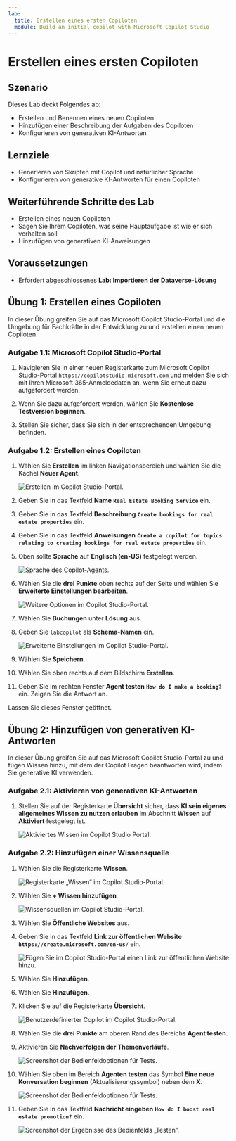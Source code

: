 ```yaml
---
lab:
  title: Erstellen eines ersten Copiloten
  module: Build an initial copilot with Microsoft Copilot Studio
---
```


# Erstellen eines ersten Copiloten

## Szenario

Dieses Lab deckt Folgendes ab:

- Erstellen und Benennen eines neuen Copiloten
- Hinzufügen einer Beschreibung der Aufgaben des Copiloten
- Konfigurieren von generativen KI-Antworten

## Lernziele

- Generieren von Skripten mit Copilot und natürlicher Sprache
- Konfigurieren von generative KI-Antworten für einen Copiloten

## Weiterführende Schritte des Lab

- Erstellen eines neuen Copiloten
- Sagen Sie Ihrem Copiloten, was seine Hauptaufgabe ist wie er sich verhalten soll
- Hinzufügen von generativen KI-Anweisungen
  
## Voraussetzungen

- Erfordert abgeschlossenes **Lab: Importieren der Dataverse-Lösung**

## Übung 1: Erstellen eines Copiloten

In dieser Übung greifen Sie auf das Microsoft Copilot Studio-Portal und die Umgebung für Fachkräfte in der Entwicklung zu und erstellen einen neuen Copiloten.

### Aufgabe 1.1: Microsoft Copilot Studio-Portal

1. Navigieren Sie in einer neuen Registerkarte zum Microsoft Copilot Studio-Portal `https://copilotstudio.microsoft.com` und melden Sie sich mit Ihren Microsoft 365-Anmeldedaten an, wenn Sie erneut dazu aufgefordert werden.

1. Wenn Sie dazu aufgefordert werden, wählen Sie **Kostenlose Testversion beginnen**.

1. Stellen Sie sicher, dass Sie sich in der entsprechenden Umgebung befinden.

### Aufgabe 1.2: Erstellen eines Copiloten

1. Wählen Sie **Erstellen** im linken Navigationsbereich und wählen Sie die Kachel **Neuer Agent**.

    ![Erstellen im Copilot Studio-Portal.](../media/create-copilot-agent.png)

1. Geben Sie in das Textfeld **Name** **`Real Estate Booking Service`** ein.

1. Geben Sie in das Textfeld **Beschreibung** **`Create bookings for real estate properties`** ein.

1. Geben Sie in das Textfeld **Anweisungen** **`Create a copilot for topics relating to creating bookings for real estate properties`** ein.

1. Oben sollte **Sprache** auf **Englisch (en-US)** festgelegt werden.

    ![Sprache des Copilot-Agents.](../media/copilot-agent-language.png)

1. Wählen Sie die **drei Punkte** oben rechts auf der Seite und wählen Sie **Erweiterte Einstellungen bearbeiten**.

    ![Weitere Optionen im Copilot Studio-Portal.](../media/copilot-studio-more-options-2.png)

1. Wählen Sie **Buchungen** unter **Lösung** aus.

1. Geben Sie `labcopilot` als **Schema-Namen** ein.

    ![Erweiterte Einstellungen im Copilot Studio-Portal.](../media/copilot-studio-advanced-settings.png)

1. Wählen Sie **Speichern**.

1. Wählen Sie oben rechts auf dem Bildschirm **Erstellen**.

1. Geben Sie im rechten Fenster **Agent testen** **`How do I make a booking?`** ein. Zeigen Sie die Antwort an.

Lassen Sie dieses Fenster geöffnet.

## Übung 2: Hinzufügen von generativen KI-Antworten

In dieser Übung greifen Sie auf das Microsoft Copilot Studio-Portal zu und fügen Wissen hinzu, mit dem der Copilot Fragen beantworten wird, indem Sie generative KI verwenden.

### Aufgabe 2.1: Aktivieren von generativen KI-Antworten

1. Stellen Sie auf der Registerkarte **Übersicht** sicher, dass **KI sein eigenes allgemeines Wissen zu nutzen erlauben** im Abschnitt **Wissen** auf **Aktiviert** festgelegt ist.

    ![Aktiviertes Wissen im Copilot Studio Portal.](../media/knowledge-enabled.png)

### Aufgabe 2.2: Hinzufügen einer Wissensquelle

1. Wählen Sie die Registerkarte **Wissen**.

    ![Registerkarte „Wissen“ im Copilot Studio-Portal.](../media/knowledge-tab.png)

1. Wählen Sie **+ Wissen hinzufügen**.

    ![Wissensquellen im Copilot Studio-Portal.](../media/knowledge-sources.png)

1. Wählen Sie **Öffentliche Websites** aus.

1. Geben Sie in das Textfeld **Link zur öffentlichen Website** **`https://create.microsoft.com/en-us/`** ein.

    ![Fügen Sie im Copilot Studio-Portal einen Link zur öffentlichen Website hinzu.](../media/add-website-knowledge-source.png)

1. Wählen Sie **Hinzufügen**.

1. Wählen Sie **Hinzufügen**.

1. Klicken Sie auf die Registerkarte **Übersicht**.

    ![Benutzerdefinierter Copilot im Copilot Studio-Portal.](../media/copilot-studio-copilot2.png)

1. Wählen Sie die **drei Punkte** am oberen Rand des Bereichs **Agent testen**.

1. Aktivieren Sie **Nachverfolgen der Themenverläufe**.

    ![Screenshot der Bedienfeldoptionen für Tests.](../media/test-pane-options.png)

1. Wählen Sie oben im Bereich **Agenten testen** das Symbol **Eine neue Konversation beginnen** (Aktualisierungssymbol) neben dem **X**.

    ![Screenshot der Bedienfeldoptionen für Tests.](../media/copilot-test-pane-start-new-conversation.png)

1. Geben Sie in das Textfeld **Nachricht eingeben** **`How do I boost real estate promotion?`** ein.

    ![Screenshot der Ergebnisse des Bedienfelds „Testen“.](../media/test-pane-results.png)
